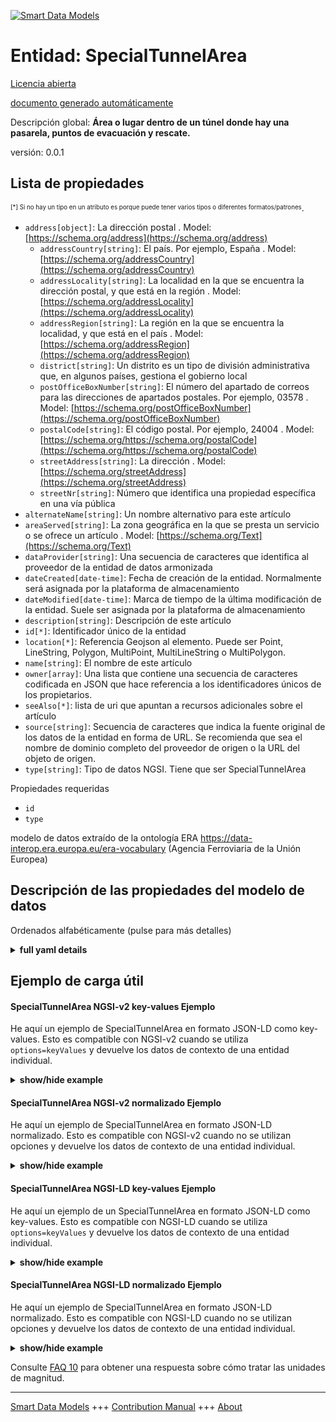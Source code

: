 <!-- 10-Header -->    
[![Smart Data Models](https://smartdatamodels.org/wp-content/uploads/2022/01/SmartDataModels_logo.png "Logo")](https://smartdatamodels.org)    
Entidad: SpecialTunnelArea    
==========================<!-- /10-Header -->    
<!-- 15-License -->    
[Licencia abierta](https://github.com/smart-data-models//dataModel.ERA/blob/master/SpecialTunnelArea/LICENSE.md)    
[documento generado automáticamente](https://docs.google.com/presentation/d/e/2PACX-1vTs-Ng5dIAwkg91oTTUdt8ua7woBXhPnwavZ0FxgR8BsAI_Ek3C5q97Nd94HS8KhP-r_quD4H0fgyt3/pub?start=false&loop=false&delayms=3000#slide=id.gb715ace035_0_60)    
<!-- /15-License -->    
<!-- 20-Description -->    
Descripción global: **Área o lugar dentro de un túnel donde hay una pasarela, puntos de evacuación y rescate.**    
versión: 0.0.1    
<!-- /20-Description -->    
<!-- 30-PropertiesList -->    
## Lista de propiedades    
<sup><sub>[*] Si no hay un tipo en un atributo es porque puede tener varios tipos o diferentes formatos/patrones</sub></sup>.    
- `address[object]`: La dirección postal  . Model: [https://schema.org/address](https://schema.org/address)	- `addressCountry[string]`: El país. Por ejemplo, España  . Model: [https://schema.org/addressCountry](https://schema.org/addressCountry)    
	- `addressLocality[string]`: La localidad en la que se encuentra la dirección postal, y que está en la región  . Model: [https://schema.org/addressLocality](https://schema.org/addressLocality)    
	- `addressRegion[string]`: La región en la que se encuentra la localidad, y que está en el país  . Model: [https://schema.org/addressRegion](https://schema.org/addressRegion)    
	- `district[string]`: Un distrito es un tipo de división administrativa que, en algunos países, gestiona el gobierno local      
	- `postOfficeBoxNumber[string]`: El número del apartado de correos para las direcciones de apartados postales. Por ejemplo, 03578  . Model: [https://schema.org/postOfficeBoxNumber](https://schema.org/postOfficeBoxNumber)    
	- `postalCode[string]`: El código postal. Por ejemplo, 24004  . Model: [https://schema.org/https://schema.org/postalCode](https://schema.org/https://schema.org/postalCode)    
	- `streetAddress[string]`: La dirección  . Model: [https://schema.org/streetAddress](https://schema.org/streetAddress)    
	- `streetNr[string]`: Número que identifica una propiedad específica en una vía pública      
- `alternateName[string]`: Un nombre alternativo para este artículo  - `areaServed[string]`: La zona geográfica en la que se presta un servicio o se ofrece un artículo  . Model: [https://schema.org/Text](https://schema.org/Text)- `dataProvider[string]`: Una secuencia de caracteres que identifica al proveedor de la entidad de datos armonizada  - `dateCreated[date-time]`: Fecha de creación de la entidad. Normalmente será asignada por la plataforma de almacenamiento  - `dateModified[date-time]`: Marca de tiempo de la última modificación de la entidad. Suele ser asignada por la plataforma de almacenamiento  - `description[string]`: Descripción de este artículo  - `id[*]`: Identificador único de la entidad  - `location[*]`: Referencia Geojson al elemento. Puede ser Point, LineString, Polygon, MultiPoint, MultiLineString o MultiPolygon.  - `name[string]`: El nombre de este artículo  - `owner[array]`: Una lista que contiene una secuencia de caracteres codificada en JSON que hace referencia a los identificadores únicos de los propietarios.  - `seeAlso[*]`: lista de uri que apuntan a recursos adicionales sobre el artículo  - `source[string]`: Secuencia de caracteres que indica la fuente original de los datos de la entidad en forma de URL. Se recomienda que sea el nombre de dominio completo del proveedor de origen o la URL del objeto de origen.  - `type[string]`: Tipo de datos NGSI. Tiene que ser SpecialTunnelArea  <!-- /30-PropertiesList -->    
<!-- 35-RequiredProperties -->    
Propiedades requeridas    
- `id`  - `type`  <!-- /35-RequiredProperties -->    
<!-- 40-RequiredProperties -->    
modelo de datos extraído de la ontología ERA https://data-interop.era.europa.eu/era-vocabulary (Agencia Ferroviaria de la Unión Europea)    
<!-- /40-RequiredProperties -->    
<!-- 50-DataModelHeader -->    
## Descripción de las propiedades del modelo de datos    
Ordenados alfabéticamente (pulse para más detalles)    
<!-- /50-DataModelHeader -->    
<!-- 60-ModelYaml -->    
<details><summary><strong>full yaml details</strong></summary>      
```yaml    
SpecialTunnelArea:      
  description: 'Area or location within a tunnel where  there is a walkway, evacuation and rescue points.'      
  properties:      
    address:      
      description: The mailing address      
      properties:      
        addressCountry:      
          description: 'The country. For example, Spain'      
          type: string      
          x-ngsi:      
            model: https://schema.org/addressCountry      
            type: Property      
        addressLocality:      
          description: 'The locality in which the street address is, and which is in the region'      
          type: string      
          x-ngsi:      
            model: https://schema.org/addressLocality      
            type: Property      
        addressRegion:      
          description: 'The region in which the locality is, and which is in the country'      
          type: string      
          x-ngsi:      
            model: https://schema.org/addressRegion      
            type: Property      
        district:      
          description: 'A district is a type of administrative division that, in some countries, is managed by the local government'      
          type: string      
          x-ngsi:      
            type: Property      
        postOfficeBoxNumber:      
          description: 'The post office box number for PO box addresses. For example, 03578'      
          type: string      
          x-ngsi:      
            model: https://schema.org/postOfficeBoxNumber      
            type: Property      
        postalCode:      
          description: 'The postal code. For example, 24004'      
          type: string      
          x-ngsi:      
            model: https://schema.org/https://schema.org/postalCode      
            type: Property      
        streetAddress:      
          description: The street address      
          type: string      
          x-ngsi:      
            model: https://schema.org/streetAddress      
            type: Property      
        streetNr:      
          description: Number identifying a specific property on a public street      
          type: string      
          x-ngsi:      
            type: Property      
      type: object      
      x-ngsi:      
        model: https://schema.org/address      
        type: Property      
    alternateName:      
      description: An alternative name for this item      
      type: string      
      x-ngsi:      
        type: Property      
    areaServed:      
      description: The geographic area where a service or offered item is provided      
      type: string      
      x-ngsi:      
        model: https://schema.org/Text      
        type: Property      
    dataProvider:      
      description: A sequence of characters identifying the provider of the harmonised data entity      
      type: string      
      x-ngsi:      
        type: Property      
    dateCreated:      
      description: Entity creation timestamp. This will usually be allocated by the storage platform      
      format: date-time      
      type: string      
      x-ngsi:      
        type: Property      
    dateModified:      
      description: Timestamp of the last modification of the entity. This will usually be allocated by the storage platform      
      format: date-time      
      type: string      
      x-ngsi:      
        type: Property      
    description:      
      description: A description of this item      
      type: string      
      x-ngsi:      
        type: Property      
    id:      
      anyOf:      
        - description: Identifier format of any NGSI entity      
          maxLength: 256      
          minLength: 1      
          pattern: ^[\w\-\.\{\}\$\+\*\[\]`|~^@!,:\\]+$      
          type: string      
          x-ngsi:      
            type: Property      
        - description: Identifier format of any NGSI entity      
          format: uri      
          type: string      
          x-ngsi:      
            type: Property      
      description: Unique identifier of the entity      
      x-ngsi:      
        type: Property      
    location:      
      description: 'Geojson reference to the item. It can be Point, LineString, Polygon, MultiPoint, MultiLineString or MultiPolygon'      
      oneOf:      
        - description: Geojson reference to the item. Point      
          properties:      
            bbox:      
              items:      
                type: number      
              minItems: 4      
              type: array      
            coordinates:      
              items:      
                type: number      
              minItems: 2      
              type: array      
            type:      
              enum:      
                - Point      
              type: string      
          required:      
            - type      
            - coordinates      
          title: GeoJSON Point      
          type: object      
          x-ngsi:      
            type: GeoProperty      
        - description: Geojson reference to the item. LineString      
          properties:      
            bbox:      
              items:      
                type: number      
              minItems: 4      
              type: array      
            coordinates:      
              items:      
                items:      
                  type: number      
                minItems: 2      
                type: array      
              minItems: 2      
              type: array      
            type:      
              enum:      
                - LineString      
              type: string      
          required:      
            - type      
            - coordinates      
          title: GeoJSON LineString      
          type: object      
          x-ngsi:      
            type: GeoProperty      
        - description: Geojson reference to the item. Polygon      
          properties:      
            bbox:      
              items:      
                type: number      
              minItems: 4      
              type: array      
            coordinates:      
              items:      
                items:      
                  items:      
                    type: number      
                  minItems: 2      
                  type: array      
                minItems: 4      
                type: array      
              type: array      
            type:      
              enum:      
                - Polygon      
              type: string      
          required:      
            - type      
            - coordinates      
          title: GeoJSON Polygon      
          type: object      
          x-ngsi:      
            type: GeoProperty      
        - description: Geojson reference to the item. MultiPoint      
          properties:      
            bbox:      
              items:      
                type: number      
              minItems: 4      
              type: array      
            coordinates:      
              items:      
                items:      
                  type: number      
                minItems: 2      
                type: array      
              type: array      
            type:      
              enum:      
                - MultiPoint      
              type: string      
          required:      
            - type      
            - coordinates      
          title: GeoJSON MultiPoint      
          type: object      
          x-ngsi:      
            type: GeoProperty      
        - description: Geojson reference to the item. MultiLineString      
          properties:      
            bbox:      
              items:      
                type: number      
              minItems: 4      
              type: array      
            coordinates:      
              items:      
                items:      
                  items:      
                    type: number      
                  minItems: 2      
                  type: array      
                minItems: 2      
                type: array      
              type: array      
            type:      
              enum:      
                - MultiLineString      
              type: string      
          required:      
            - type      
            - coordinates      
          title: GeoJSON MultiLineString      
          type: object      
          x-ngsi:      
            type: GeoProperty      
        - description: Geojson reference to the item. MultiLineString      
          properties:      
            bbox:      
              items:      
                type: number      
              minItems: 4      
              type: array      
            coordinates:      
              items:      
                items:      
                  items:      
                    items:      
                      type: number      
                    minItems: 2      
                    type: array      
                  minItems: 4      
                  type: array      
                type: array      
              type: array      
            type:      
              enum:      
                - MultiPolygon      
              type: string      
          required:      
            - type      
            - coordinates      
          title: GeoJSON MultiPolygon      
          type: object      
          x-ngsi:      
            type: GeoProperty      
      x-ngsi:      
        type: GeoProperty      
    name:      
      description: The name of this item      
      type: string      
      x-ngsi:      
        type: Property      
    owner:      
      description: A List containing a JSON encoded sequence of characters referencing the unique Ids of the owner(s)      
      items:      
        anyOf:      
          - description: Identifier format of any NGSI entity      
            maxLength: 256      
            minLength: 1      
            pattern: ^[\w\-\.\{\}\$\+\*\[\]`|~^@!,:\\]+$      
            type: string      
            x-ngsi:      
              type: Property      
          - description: Identifier format of any NGSI entity      
            format: uri      
            type: string      
            x-ngsi:      
              type: Property      
        description: Unique identifier of the entity      
        x-ngsi:      
          type: Property      
      type: array      
      x-ngsi:      
        type: Property      
    seeAlso:      
      description: list of uri pointing to additional resources about the item      
      oneOf:      
        - items:      
            format: uri      
            type: string      
          minItems: 1      
          type: array      
        - format: uri      
          type: string      
      x-ngsi:      
        type: Property      
    source:      
      description: 'A sequence of characters giving the original source of the entity data as a URL. Recommended to be the fully qualified domain name of the source provider, or the URL to the source object'      
      type: string      
      x-ngsi:      
        type: Property      
    type:      
      description: NGSI data type. It has to be SpecialTunnelArea      
      enum:      
        - SpecialTunnelArea      
      type: string      
      x-ngsi:      
        type: Property      
  required:      
    - id      
    - type      
  type: object      
  x-derived-from: http://data.europa.eu/949/SpecialTunnelArea      
  x-disclaimer: 'Redistribution and use in source and binary forms, with or without modification, are permitted  provided that the license conditions are met. Copyleft (c) 2023 Contributors to Smart Data Models Program'      
  x-license-url: https://github.com/smart-data-models/dataModel.ERA/blob/master/SpecialTunnelArea/LICENSE.md      
  x-model-schema: https://smart-data-models.github.io/dataModel.ERA/Certificate/schema.json      
  x-model-tags: 'ERA vocabulary, railway, train'      
  x-version: 0.0.1      
```    
</details>      
<!-- /60-ModelYaml -->    
<!-- 70-MiddleNotes -->    
<!-- /70-MiddleNotes -->    
<!-- 80-Examples -->    
## Ejemplo de carga útil    
#### SpecialTunnelArea NGSI-v2 key-values Ejemplo    
He aquí un ejemplo de SpecialTunnelArea en formato JSON-LD como key-values. Esto es compatible con NGSI-v2 cuando se utiliza `options=keyValues` y devuelve los datos de contexto de una entidad individual.    
<details><summary><strong>show/hide example</strong></summary>      
```json  
{  
  "id": "urn:ngsi-ld:SpecialTunnelArea:id:LFLJ:85738742",  
  "dateCreated": "1988-01-11T13:27:45Z",  
  "dateModified": "2010-12-08T20:17:03Z",  
  "source": "Owner kid middle worry po",  
  "name": "Idea able accept. Always four majority education wait. South east t",  
  "alternateName": "Program teacher speech police mission word. System according within wall use side performance off. Travel oil organization traditional two.",  
  "description": "Center these own security subject ability once. Catch animal office poor.",  
  "dataProvider": "Middle to quickly industry cell. Skin many research system service. View population inside help wall list serve.",  
  "owner": [  
    "urn:ngsi-ld:SpecialTunnelArea:items:WFVO:31498652",  
    "urn:ngsi-ld:SpecialTunnelArea:items:ZFBW:53633422"  
  ],  
  "seeAlso": [  
    "urn:ngsi-ld:SpecialTunnelArea:items:GMKJ:39779882"  
  ],  
  "location": {  
    "type": "Point",  
    "coordinates": [  
      -4.1411545,  
      -167.120745  
    ]  
  },  
  "address": {  
    "streetAddress": "Build next e",  
    "addressLocality": "Special campaign he two final actually before treat. Continue miss be young ",  
    "addressRegion": "Upon writer local bring last agent seem. Wind participant seem ask try various image.",  
    "addressCountry": "Trouble phone be. Health last brother attack defense power identify.",  
    "postalCode": "Environmental bag officer do ball. Soc",  
    "postOfficeBoxNumber": "Arrive question describe throughout official contain which. Wife as te",  
    "streetNr": "Focus still amount him individual number ground. Piece chair opportunity most become.",  
    "district": "Pattern over scientist important"  
  },  
  "areaServed": "Current upon put current. His find imagine high course why sea.",  
  "type": "SpecialTunnelArea",  
  "context": [  
    "https://raw.githubusercontent.com/smart-data-models/dataModel.ERA/master/context.jsonld"  
  ]  
}  
```  
</details>    
#### SpecialTunnelArea NGSI-v2 normalizado Ejemplo    
He aquí un ejemplo de SpecialTunnelArea en formato JSON-LD normalizado. Esto es compatible con NGSI-v2 cuando no se utilizan opciones y devuelve los datos de contexto de una entidad individual.    
<details><summary><strong>show/hide example</strong></summary>      
```json  
{  
  "id": "urn:ngsi-ld:SpecialTunnelArea:id:LFLJ:85738742",  
  "dateCreated": {  
    "type": "DateTime",  
    "value": "1988-01-11T13:27:45Z"  
  },  
  "dateModified": {  
    "type": "DateTime",  
    "value": "2010-12-08T20:17:03Z"  
  },  
  "source": {  
    "type": "Text",  
    "value": "Owner kid middle worry po"  
  },  
  "name": {  
    "type": "Text",  
    "value": "Idea able accept. Always four majority education wait. South east t"  
  },  
  "alternateName": {  
    "type": "Text",  
    "value": "Program teacher speech police mission word. System according within wall use side performance off. Travel oil organization traditional two."  
  },  
  "description": {  
    "type": "Text",  
    "value": "Center these own security subject ability once. Catch animal office poor."  
  },  
  "dataProvider": {  
    "type": "Text",  
    "value": "Middle to quickly industry cell. Skin many research system service. View population inside help wall list serve."  
  },  
  "owner": {  
    "type": "StructuredValue",  
    "value": [  
      "urn:ngsi-ld:SpecialTunnelArea:items:WFVO:31498652",  
      "urn:ngsi-ld:SpecialTunnelArea:items:ZFBW:53633422"  
    ]  
  },  
  "seeAlso": {  
    "type": "StructuredValue",  
    "value": [  
      "urn:ngsi-ld:SpecialTunnelArea:items:GMKJ:39779882"  
    ]  
  },  
  "location": {  
    "type": "geo:json",  
    "value": {  
      "type": "Point",  
      "coordinates": [  
        -4.1411545,  
        -167.120745  
      ]  
    }  
  },  
  "address": {  
    "type": "StructuredValue",  
    "value": {  
      "streetAddress": "Build next e",  
      "addressLocality": "Special campaign he two final actually before treat. Continue miss be young ",  
      "addressRegion": "Upon writer local bring last agent seem. Wind participant seem ask try various image.",  
      "addressCountry": "Trouble phone be. Health last brother attack defense power identify.",  
      "postalCode": "Environmental bag officer do ball. Soc",  
      "postOfficeBoxNumber": "Arrive question describe throughout official contain which. Wife as te",  
      "streetNr": "Focus still amount him individual number ground. Piece chair opportunity most become.",  
      "district": "Pattern over scientist important"  
    }  
  },  
  "areaServed": {  
    "type": "Text",  
    "value": "Current upon put current. His find imagine high course why sea."  
  },  
  "type": "SpecialTunnelArea",  
  "context": {  
    "type": "StructuredValue",  
    "value": [  
      "https://raw.githubusercontent.com/smart-data-models/dataModel.ERA/master/context.jsonld"  
    ]  
  }  
}  
```  
</details>    
#### SpecialTunnelArea NGSI-LD key-values Ejemplo    
He aquí un ejemplo de un SpecialTunnelArea en formato JSON-LD como key-values. Esto es compatible con NGSI-LD cuando se utiliza `options=keyValues` y devuelve los datos de contexto de una entidad individual.    
<details><summary><strong>show/hide example</strong></summary>      
```json  
{  
  "id": "urn:ngsi-ld:SpecialTunnelArea:id:LFLJ:85738742",  
  "dateCreated": "1988-01-11T13:27:45Z",  
  "dateModified": "2010-12-08T20:17:03Z",  
  "source": "Owner kid middle worry po",  
  "name": "Idea able accept. Always four majority education wait. South east t",  
  "alternateName": "Program teacher speech police mission word. System according within wall use side performance off. Travel oil organization traditional two.",  
  "description": "Center these own security subject ability once. Catch animal office poor.",  
  "dataProvider": "Middle to quickly industry cell. Skin many research system service. View population inside help wall list serve.",  
  "owner": [  
    "urn:ngsi-ld:SpecialTunnelArea:items:WFVO:31498652",  
    "urn:ngsi-ld:SpecialTunnelArea:items:ZFBW:53633422"  
  ],  
  "seeAlso": [  
    "urn:ngsi-ld:SpecialTunnelArea:items:GMKJ:39779882"  
  ],  
  "location": {  
    "type": "Point",  
    "coordinates": [  
      -4.1411545,  
      -167.120745  
    ]  
  },  
  "address": {  
    "streetAddress": "Build next e",  
    "addressLocality": "Special campaign he two final actually before treat. Continue miss be young ",  
    "addressRegion": "Upon writer local bring last agent seem. Wind participant seem ask try various image.",  
    "addressCountry": "Trouble phone be. Health last brother attack defense power identify.",  
    "postalCode": "Environmental bag officer do ball. Soc",  
    "postOfficeBoxNumber": "Arrive question describe throughout official contain which. Wife as te",  
    "streetNr": "Focus still amount him individual number ground. Piece chair opportunity most become.",  
    "district": "Pattern over scientist important"  
  },  
  "areaServed": "Current upon put current. His find imagine high course why sea.",  
  "type": "SpecialTunnelArea",  
  "@context": [  
    "https://smartdatamodels.org/context.jsonld"  
  ],  
  "context": [  
    "https://raw.githubusercontent.com/smart-data-models/dataModel.ERA/master/context.jsonld"  
  ]  
}  
```  
</details>    
#### SpecialTunnelArea NGSI-LD normalizado Ejemplo    
He aquí un ejemplo de SpecialTunnelArea en formato JSON-LD normalizado. Esto es compatible con NGSI-LD cuando no se utilizan opciones y devuelve los datos de contexto de una entidad individual.    
<details><summary><strong>show/hide example</strong></summary>      
```json  
{  
  "id": "urn:ngsi-ld:SpecialTunnelArea:id:INWI:10579735",  
  "dateCreated": {  
    "type": "Property",  
    "value": {  
      "@type": "DateTime",  
      "@value": "1992-01-22T20:24:35Z"  
    }  
  },  
  "dateModified": {  
    "type": "Property",  
    "value": {  
      "@type": "DateTime",  
      "@value": "1980-02-15T17:27:55Z"  
    }  
  },  
  "source": {  
    "type": "Property",  
    "value": "Three consumer rise certain and. Share operation "  
  },  
  "name": {  
    "type": "Property",  
    "value": "Should program heart effort often not. Black though believe theory choice travel level. Positive big right beat television respond run."  
  },  
  "alternateName": {  
    "type": "Property",  
    "value": "Commercial share budget. Mention industry build."  
  },  
  "description": {  
    "type": "Property",  
    "value": "Friend save analysis event. Summer hospital box site hold matter agency. Measure gun"  
  },  
  "dataProvider": {  
    "type": "Property",  
    "value": "Arrive read pattern be despite second matter. Thank teach oil his."  
  },  
  "owner": {  
    "type": "Property",  
    "value": [  
      "urn:ngsi-ld:SpecialTunnelArea:items:TUJB:41707682",  
      "urn:ngsi-ld:SpecialTunnelArea:items:UXYT:76593602"  
    ]  
  },  
  "seeAlso": {  
    "type": "Property",  
    "value": [  
      "urn:ngsi-ld:SpecialTunnelArea:items:JGSZ:99017778"  
    ]  
  },  
  "location": {  
    "type": "Property",  
    "value": {  
      "type": "Point",  
      "coordinates": [  
        57.77738,  
        -119.777978  
      ]  
    }  
  },  
  "address": {  
    "type": "Property",  
    "value": {  
      "streetAddress": "On boy cell night. Sit stage difficult take onto best.",  
      "addressLocality": "East south bill former business federal argue. These machine their war. Vote because born natural",  
      "addressRegion": "Eye occur contain rest. Determine child interest action boy begin more.",  
      "addressCountry": "On home time left. Rather necessary talk same almost. Card computer see security.",  
      "postalCode": "State positive assume themselves media. Tax food while. Write eye st",  
      "postOfficeBoxNumber": "Role call wrong arrive marriage meet authority foreign. Show paper difficult really increase. Difference company free medical rich.",  
      "streetNr": "Use but left assume. Safe be during soldier. Natural success before begin part.",  
      "district": "White hand we return less. Product movie season man."  
    }  
  },  
  "areaServed": {  
    "type": "Property",  
    "value": "Those production act story gun necessary such. Almost space without. Herself pressure miss anyone contain car."  
  },  
  "type": "SpecialTunnelArea",  
  "@context": [  
    "https://smartdatamodels.org/context.jsonld"  
  ],  
  "context": [  
    "https://raw.githubusercontent.com/smart-data-models/dataModel.ERA/master/context.jsonld"  
  ]  
}  
```  
</details><!-- /80-Examples -->    
<!-- 90-FooterNotes -->    
<!-- /90-FooterNotes -->    
<!-- 95-Units -->    
Consulte [FAQ 10](https://smartdatamodels.org/index.php/faqs/) para obtener una respuesta sobre cómo tratar las unidades de magnitud.    
<!-- /95-Units -->    
<!-- 97-LastFooter -->    
---    
[Smart Data Models](https://smartdatamodels.org) +++ [Contribution Manual](https://bit.ly/contribution_manual) +++ [About](https://bit.ly/Introduction_SDM)<!-- /97-LastFooter -->    
